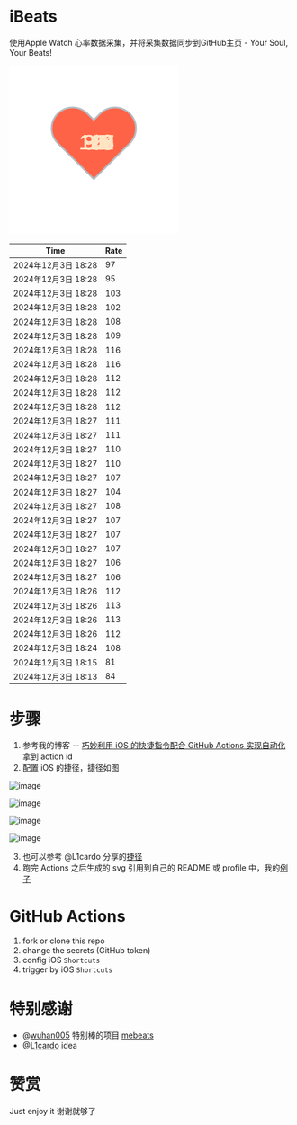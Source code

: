 # iBeats
使用Apple Watch 心率数据采集，并将采集数据同步到GitHub主页 - Your Soul, Your Beats!

![](./files/heart.svg)

<!--START_SECTION:my_heart_rate-->
| Time | Rate | 
 | ---- | ---- | 
| 2024年12月3日 18:28 | 97 |
| 2024年12月3日 18:28 | 95 |
| 2024年12月3日 18:28 | 103 |
| 2024年12月3日 18:28 | 102 |
| 2024年12月3日 18:28 | 108 |
| 2024年12月3日 18:28 | 109 |
| 2024年12月3日 18:28 | 116 |
| 2024年12月3日 18:28 | 116 |
| 2024年12月3日 18:28 | 112 |
| 2024年12月3日 18:28 | 112 |
| 2024年12月3日 18:28 | 112 |
| 2024年12月3日 18:27 | 111 |
| 2024年12月3日 18:27 | 111 |
| 2024年12月3日 18:27 | 110 |
| 2024年12月3日 18:27 | 110 |
| 2024年12月3日 18:27 | 107 |
| 2024年12月3日 18:27 | 104 |
| 2024年12月3日 18:27 | 108 |
| 2024年12月3日 18:27 | 107 |
| 2024年12月3日 18:27 | 107 |
| 2024年12月3日 18:27 | 107 |
| 2024年12月3日 18:27 | 106 |
| 2024年12月3日 18:27 | 106 |
| 2024年12月3日 18:26 | 112 |
| 2024年12月3日 18:26 | 113 |
| 2024年12月3日 18:26 | 113 |
| 2024年12月3日 18:26 | 112 |
| 2024年12月3日 18:24 | 108 |
| 2024年12月3日 18:15 | 81 |
| 2024年12月3日 18:13 | 84 |

<!--END_SECTION:my_heart_rate-->

# 步骤
1. 参考我的博客 -- [巧妙利用 iOS 的快捷指令配合 GitHub Actions 实现自动化](https://github.com/yihong0618/gitblog/issues/198) 拿到 action id
2. 配置 iOS 的捷径，捷径如图

![image](https://user-images.githubusercontent.com/15976103/122154218-0db0b480-ce97-11eb-93bb-5aec07c558dc.png)

![image](https://user-images.githubusercontent.com/15976103/122154236-186b4980-ce97-11eb-8e4b-70551a0391ae.png)

![image](https://user-images.githubusercontent.com/15976103/122154268-2d47dd00-ce97-11eb-902e-3acf292265a9.png)

![image](https://user-images.githubusercontent.com/15976103/122174055-fa144680-ceb4-11eb-9be2-3eb83cd516f7.png)

3. 也可以参考 @L1cardo 分享的[捷径](https://www.icloud.com/shortcuts/6ab6047b459c41ad822ad6b94b1c03d4)
4. 跑完 Actions 之后生成的 svg 引用到自己的 README 或 profile 中，我的[例子](https://github.com/yihong0618) 

# GitHub Actions

1. fork or clone this repo
2. change the secrets (GitHub token)
3. config iOS `Shortcuts` 
4. trigger by iOS `Shortcuts`

# 特别感谢
- @[wuhan005](https://github.com/wuhan005) 特别棒的项目 [mebeats](https://github.com/wuhan005/mebeats)
- @[L1cardo](https://github.com/L1cardo) idea

# 赞赏
Just enjoy it
谢谢就够了
